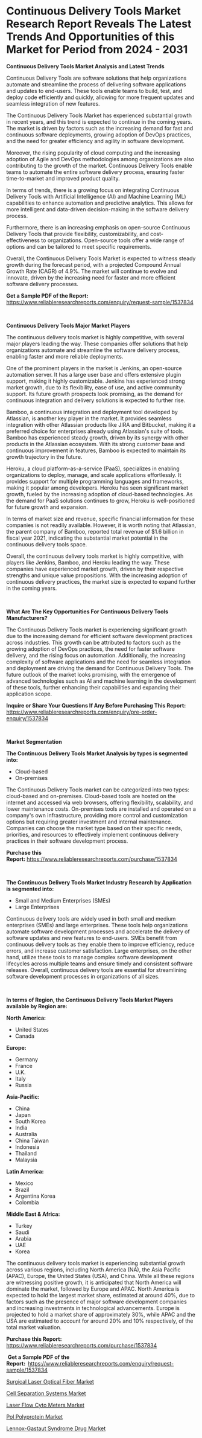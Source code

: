 <p><h1>Continuous Delivery Tools Market Research Report Reveals The Latest Trends And Opportunities of this Market for Period from 2024 - 2031</h1></p><p><strong>Continuous Delivery Tools Market Analysis and Latest Trends</strong></p>
<p><p>Continuous Delivery Tools are software solutions that help organizations automate and streamline the process of delivering software applications and updates to end-users. These tools enable teams to build, test, and deploy code efficiently and quickly, allowing for more frequent updates and seamless integration of new features.</p><p>The Continuous Delivery Tools Market has experienced substantial growth in recent years, and this trend is expected to continue in the coming years. The market is driven by factors such as the increasing demand for fast and continuous software deployments, growing adoption of DevOps practices, and the need for greater efficiency and agility in software development.</p><p>Moreover, the rising popularity of cloud computing and the increasing adoption of Agile and DevOps methodologies among organizations are also contributing to the growth of the market. Continuous Delivery Tools enable teams to automate the entire software delivery process, ensuring faster time-to-market and improved product quality.</p><p>In terms of trends, there is a growing focus on integrating Continuous Delivery Tools with Artificial Intelligence (AI) and Machine Learning (ML) capabilities to enhance automation and predictive analytics. This allows for more intelligent and data-driven decision-making in the software delivery process.</p><p>Furthermore, there is an increasing emphasis on open-source Continuous Delivery Tools that provide flexibility, customizability, and cost-effectiveness to organizations. Open-source tools offer a wide range of options and can be tailored to meet specific requirements.</p><p>Overall, the Continuous Delivery Tools Market is expected to witness steady growth during the forecast period, with a projected Compound Annual Growth Rate (CAGR) of 4.9%. The market will continue to evolve and innovate, driven by the increasing need for faster and more efficient software delivery processes.</p></p>
<p><strong>Get a Sample PDF of the Report:&nbsp;</strong> <a href="https://www.reliableresearchreports.com/enquiry/request-sample/1537834">https://www.reliableresearchreports.com/enquiry/request-sample/1537834</a></p>
<p>&nbsp;</p>
<p><strong>Continuous Delivery Tools Major Market Players</strong></p>
<p><p>The continuous delivery tools market is highly competitive, with several major players leading the way. These companies offer solutions that help organizations automate and streamline the software delivery process, enabling faster and more reliable deployments.</p><p>One of the prominent players in the market is Jenkins, an open-source automation server. It has a large user base and offers extensive plugin support, making it highly customizable. Jenkins has experienced strong market growth, due to its flexibility, ease of use, and active community support. Its future growth prospects look promising, as the demand for continuous integration and delivery solutions is expected to further rise.</p><p>Bamboo, a continuous integration and deployment tool developed by Atlassian, is another key player in the market. It provides seamless integration with other Atlassian products like JIRA and Bitbucket, making it a preferred choice for enterprises already using Atlassian's suite of tools. Bamboo has experienced steady growth, driven by its synergy with other products in the Atlassian ecosystem. With its strong customer base and continuous improvement in features, Bamboo is expected to maintain its growth trajectory in the future.</p><p>Heroku, a cloud platform-as-a-service (PaaS), specializes in enabling organizations to deploy, manage, and scale applications effortlessly. It provides support for multiple programming languages and frameworks, making it popular among developers. Heroku has seen significant market growth, fueled by the increasing adoption of cloud-based technologies. As the demand for PaaS solutions continues to grow, Heroku is well-positioned for future growth and expansion.</p><p>In terms of market size and revenue, specific financial information for these companies is not readily available. However, it is worth noting that Atlassian, the parent company of Bamboo, reported total revenue of $1.6 billion in fiscal year 2021, indicating the substantial market potential in the continuous delivery tools space.</p><p>Overall, the continuous delivery tools market is highly competitive, with players like Jenkins, Bamboo, and Heroku leading the way. These companies have experienced market growth, driven by their respective strengths and unique value propositions. With the increasing adoption of continuous delivery practices, the market size is expected to expand further in the coming years.</p></p>
<p>&nbsp;</p>
<p><strong>What Are The Key Opportunities For Continuous Delivery Tools Manufacturers?</strong></p>
<p><p>The Continuous Delivery Tools market is experiencing significant growth due to the increasing demand for efficient software development practices across industries. This growth can be attributed to factors such as the growing adoption of DevOps practices, the need for faster software delivery, and the rising focus on automation. Additionally, the increasing complexity of software applications and the need for seamless integration and deployment are driving the demand for Continuous Delivery Tools. The future outlook of the market looks promising, with the emergence of advanced technologies such as AI and machine learning in the development of these tools, further enhancing their capabilities and expanding their application scope.</p></p>
<p><strong>Inquire or Share Your Questions If Any Before Purchasing This Report:</strong> <a href="https://www.reliableresearchreports.com/enquiry/pre-order-enquiry/1537834">https://www.reliableresearchreports.com/enquiry/pre-order-enquiry/1537834</a></p>
<p>&nbsp;</p>
<p><strong>Market Segmentation</strong></p>
<p><strong>The Continuous Delivery Tools Market Analysis by types is segmented into:</strong></p>
<p><ul><li>Cloud-based</li><li>On-premises</li></ul></p>
<p><p>The Continuous Delivery Tools market can be categorized into two types: cloud-based and on-premises. Cloud-based tools are hosted on the internet and accessed via web browsers, offering flexibility, scalability, and lower maintenance costs. On-premises tools are installed and operated on a company's own infrastructure, providing more control and customization options but requiring greater investment and internal maintenance. Companies can choose the market type based on their specific needs, priorities, and resources to effectively implement continuous delivery practices in their software development process.</p></p>
<p><strong>Purchase this Report:&nbsp;</strong><a href="https://www.reliableresearchreports.com/purchase/1537834">https://www.reliableresearchreports.com/purchase/1537834</a></p>
<p>&nbsp;</p>
<p><strong>The Continuous Delivery Tools Market Industry Research by Application is segmented into:</strong></p>
<p><ul><li>Small and Medium Enterprises (SMEs)</li><li>Large Enterprises</li></ul></p>
<p><p>Continuous delivery tools are widely used in both small and medium enterprises (SMEs) and large enterprises. These tools help organizations automate software development processes and accelerate the delivery of software updates and new features to end-users. SMEs benefit from continuous delivery tools as they enable them to improve efficiency, reduce errors, and increase customer satisfaction. Large enterprises, on the other hand, utilize these tools to manage complex software development lifecycles across multiple teams and ensure timely and consistent software releases. Overall, continuous delivery tools are essential for streamlining software development processes in organizations of all sizes.</p></p>
<p>&nbsp;</p>
<p><strong>In terms of Region, the Continuous Delivery Tools Market Players available by Region are:</strong></p>
<p>
    <p> <strong> North America: </strong>
        <ul>
            <li>United States</li>
            <li>Canada</li>
        </ul>
        </p> 
    <p> <strong> Europe: </strong>
        <ul>
            <li>Germany</li>
            <li>France</li>
            <li>U.K.</li>
            <li>Italy</li>
            <li>Russia</li>
        </ul>
        </p> 
    <p> <strong> Asia-Pacific: </strong>
        <ul>
            <li>China</li>
            <li>Japan</li>
            <li>South Korea</li>
            <li>India</li>
            <li>Australia</li>
            <li>China Taiwan</li>
            <li>Indonesia</li>
            <li>Thailand</li>
            <li>Malaysia</li>
        </ul>
        </p> 
    <p> <strong> Latin America: </strong>
        <ul>
            <li>Mexico</li>
            <li>Brazil</li>
            <li>Argentina Korea</li>
            <li>Colombia</li>
        </ul>
        </p> 
    <p> <strong> Middle East & Africa: </strong>
        <ul>
            <li>Turkey</li>
            <li>Saudi</li>
            <li>Arabia</li>
            <li>UAE</li>
            <li>Korea</li>
        </ul>
    </p>
    </p>
<p><p>The continuous delivery tools market is experiencing substantial growth across various regions, including North America (NA), the Asia Pacific (APAC), Europe, the United States (USA), and China. While all these regions are witnessing positive growth, it is anticipated that North America will dominate the market, followed by Europe and APAC. North America is expected to hold the largest market share, estimated at around 40%, due to factors such as the presence of major software development companies and increasing investments in technological advancements. Europe is projected to hold a market share of approximately 30%, while APAC and the USA are estimated to account for around 20% and 10% respectively, of the total market valuation.</p></p>
<p><strong>Purchase this Report: </strong><a href="https://www.reliableresearchreports.com/purchase/1537834">https://www.reliableresearchreports.com/purchase/1537834</a></p>
<p>&nbsp;<strong>Get a Sample PDF of the Report:&nbsp;&nbsp;</strong><a href="https://www.reliableresearchreports.com/enquiry/request-sample/1537834">https://www.reliableresearchreports.com/enquiry/request-sample/1537834</a></p>
<p><strong></strong></p>
<p><p><a href="https://medium.com/p/462dc902ce7f/edit">Surgical Laser Optical Fiber Market</a></p><p><a href="https://medium.com/p/88395d07a83f/edit">Cell Separation Systems Market</a></p><p><a href="https://medium.com/p/4d4282ea0b72/edit">Laser Flow Cyto Meters Market</a></p><p><a href="https://github.com/angelajermaine/Market-Research-Report-List-1/blob/main/pol-polyprotein-market.md">Pol Polyprotein Market</a></p><p><a href="https://github.com/bmorecock/Market-Research-Report-List-1/blob/main/lennox-gastaut-syndrome-drug-market.md">Lennox-Gastaut Syndrome Drug Market</a></p></p>